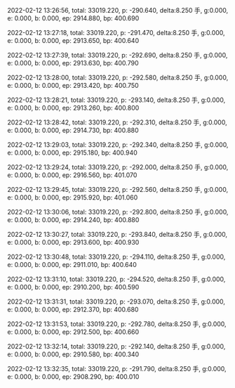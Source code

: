 2022-02-12 13:26:56, total: 33019.220, p: -290.640, delta:8.250 手, g:0.000, e: 0.000, b: 0.000, ep: 2914.880, bp: 400.690

2022-02-12 13:27:18, total: 33019.220, p: -291.470, delta:8.250 手, g:0.000, e: 0.000, b: 0.000, ep: 2913.650, bp: 400.640

2022-02-12 13:27:39, total: 33019.220, p: -292.690, delta:8.250 手, g:0.000, e: 0.000, b: 0.000, ep: 2913.630, bp: 400.790

2022-02-12 13:28:00, total: 33019.220, p: -292.580, delta:8.250 手, g:0.000, e: 0.000, b: 0.000, ep: 2913.420, bp: 400.750

2022-02-12 13:28:21, total: 33019.220, p: -293.140, delta:8.250 手, g:0.000, e: 0.000, b: 0.000, ep: 2913.260, bp: 400.800

2022-02-12 13:28:42, total: 33019.220, p: -292.310, delta:8.250 手, g:0.000, e: 0.000, b: 0.000, ep: 2914.730, bp: 400.880

2022-02-12 13:29:03, total: 33019.220, p: -292.340, delta:8.250 手, g:0.000, e: 0.000, b: 0.000, ep: 2915.180, bp: 400.940

2022-02-12 13:29:24, total: 33019.220, p: -292.000, delta:8.250 手, g:0.000, e: 0.000, b: 0.000, ep: 2916.560, bp: 401.070

2022-02-12 13:29:45, total: 33019.220, p: -292.560, delta:8.250 手, g:0.000, e: 0.000, b: 0.000, ep: 2915.920, bp: 401.060

2022-02-12 13:30:06, total: 33019.220, p: -292.800, delta:8.250 手, g:0.000, e: 0.000, b: 0.000, ep: 2914.240, bp: 400.880

2022-02-12 13:30:27, total: 33019.220, p: -293.840, delta:8.250 手, g:0.000, e: 0.000, b: 0.000, ep: 2913.600, bp: 400.930

2022-02-12 13:30:48, total: 33019.220, p: -294.110, delta:8.250 手, g:0.000, e: 0.000, b: 0.000, ep: 2911.010, bp: 400.640

2022-02-12 13:31:10, total: 33019.220, p: -294.520, delta:8.250 手, g:0.000, e: 0.000, b: 0.000, ep: 2910.200, bp: 400.590

2022-02-12 13:31:31, total: 33019.220, p: -293.070, delta:8.250 手, g:0.000, e: 0.000, b: 0.000, ep: 2912.370, bp: 400.680

2022-02-12 13:31:53, total: 33019.220, p: -292.780, delta:8.250 手, g:0.000, e: 0.000, b: 0.000, ep: 2912.500, bp: 400.660

2022-02-12 13:32:14, total: 33019.220, p: -292.140, delta:8.250 手, g:0.000, e: 0.000, b: 0.000, ep: 2910.580, bp: 400.340

2022-02-12 13:32:35, total: 33019.220, p: -291.790, delta:8.250 手, g:0.000, e: 0.000, b: 0.000, ep: 2908.290, bp: 400.010